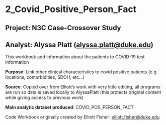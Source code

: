 # 2_Covid_Positive_Person_Fact
## Project: N3C Case-Crossover Study
## Analyst: Alyssa Platt (alyssa.platt@duke.edu)

This workbook add information about the patients to COVID-19 test information

**Purpose**:                       Link other clinical characteristics to covid positive patients (e.g. locations, comorbidities, SDOH, etc…) 

**Source**:                         Copied over from Elliott’s work with very little editing, all programs are run so data is saved locally to 
                                    AlyssaPlatt (this protects original content while giving access to previous work)

**Main analytic dataset produced**: COVID_POS_PERSON_FACT

Code Workbook originally created by Elliott Fisher: elliott.fisher@duke.edu




